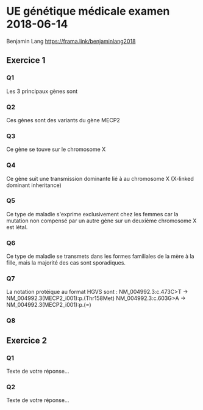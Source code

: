 # UE génétique médicale examen 2018-06-14
Benjamin Lang
https://frama.link/benjaminlang2018
## Exercice 1
### Q1
Les 3 principaux gènes sont 
### Q2
Ces gènes sont des variants du gène MECP2
### Q3
Ce gène se touve sur le chromosome X
### Q4
Ce gène suit une transmission dominante lié à au chromosome X (X-linked dominant inheritance)
### Q5
Ce type de maladie s'exprime exclusivement chez les femmes car la mutation non compensé par un autre gène sur un deuxième chromosome X est létal.
### Q6
Ce type de maladie se transmets dans les formes familiales de la mère à la fille, mais la majorité des cas sont sporadiques.
### Q7
La notation protéique au format HGVS sont :
NM_004992.3:c.473C>T -> NM_004992.3(MECP2_i001):p.(Thr158Met)
NM_004992.3:c.603G>A -> NM_004992.3(MECP2_i001):p.(=)
### Q8



## Exercice 2
### Q1
Texte de votre réponse…
### Q2
Texte de votre réponse…
